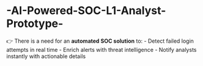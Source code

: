 # -AI-Powered-SOC-L1-Analyst-Prototype-
👉 There is a need for an **automated SOC solution** to:   - Detect failed login attempts in real time   - Enrich alerts with threat intelligence   - Notify analysts instantly with actionable details
